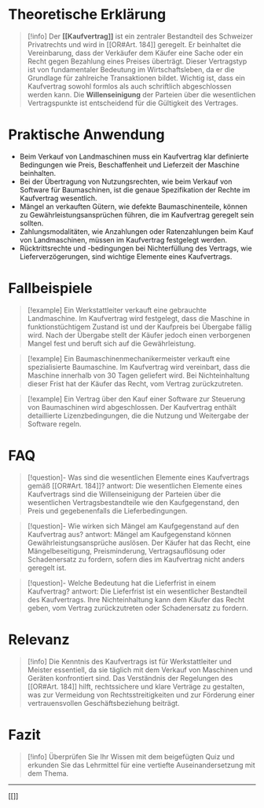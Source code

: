 # Theoretische Erklärung
>[!info] 
>Der **[[Kaufvertrag]]** ist ein zentraler Bestandteil des Schweizer Privatrechts und wird in [[OR#Art. 184]] geregelt. Er beinhaltet die Vereinbarung, dass der Verkäufer dem Käufer eine Sache oder ein Recht gegen Bezahlung eines Preises überträgt. Dieser Vertragstyp ist von fundamentaler Bedeutung im Wirtschaftsleben, da er die Grundlage für zahlreiche Transaktionen bildet. Wichtig ist, dass ein Kaufvertrag sowohl formlos als auch schriftlich abgeschlossen werden kann. Die **Willenseinigung** der Parteien über die wesentlichen Vertragspunkte ist entscheidend für die Gültigkeit des Vertrages.

# Praktische Anwendung
- Beim Verkauf von Landmaschinen muss ein Kaufvertrag klar definierte Bedingungen wie Preis, Beschaffenheit und Lieferzeit der Maschine beinhalten.
- Bei der Übertragung von Nutzungsrechten, wie beim Verkauf von Software für Baumaschinen, ist die genaue Spezifikation der Rechte im Kaufvertrag wesentlich.
- Mängel an verkauften Gütern, wie defekte Baumaschinenteile, können zu Gewährleistungsansprüchen führen, die im Kaufvertrag geregelt sein sollten.
- Zahlungsmodalitäten, wie Anzahlungen oder Ratenzahlungen beim Kauf von Landmaschinen, müssen im Kaufvertrag festgelegt werden.
- Rücktrittsrechte und -bedingungen bei Nichterfüllung des Vertrags, wie Lieferverzögerungen, sind wichtige Elemente eines Kaufvertrags.

# Fallbeispiele
>[!example] Ein Werkstattleiter verkauft eine gebrauchte Landmaschine. Im Kaufvertrag wird festgelegt, dass die Maschine in funktionstüchtigem Zustand ist und der Kaufpreis bei Übergabe fällig wird. Nach der Übergabe stellt der Käufer jedoch einen verborgenen Mangel fest und beruft sich auf die Gewährleistung.

>[!example] Ein Baumaschinenmechanikermeister verkauft eine spezialisierte Baumaschine. Im Kaufvertrag wird vereinbart, dass die Maschine innerhalb von 30 Tagen geliefert wird. Bei Nichteinhaltung dieser Frist hat der Käufer das Recht, vom Vertrag zurückzutreten.

>[!example] Ein Vertrag über den Kauf einer Software zur Steuerung von Baumaschinen wird abgeschlossen. Der Kaufvertrag enthält detaillierte Lizenzbedingungen, die die Nutzung und Weitergabe der Software regeln.

# FAQ
>[!question]- Was sind die wesentlichen Elemente eines Kaufvertrags gemäß [[OR#Art. 184]]?
>antwort: Die wesentlichen Elemente eines Kaufvertrags sind die Willenseinigung der Parteien über die wesentlichen Vertragsbestandteile wie den Kaufgegenstand, den Preis und gegebenenfalls die Lieferbedingungen.

>[!question]- Wie wirken sich Mängel am Kaufgegenstand auf den Kaufvertrag aus?
>antwort: Mängel am Kaufgegenstand können Gewährleistungsansprüche auslösen. Der Käufer hat das Recht, eine Mängelbeseitigung, Preisminderung, Vertragsauflösung oder Schadenersatz zu fordern, sofern dies im Kaufvertrag nicht anders geregelt ist.

>[!question]- Welche Bedeutung hat die Lieferfrist in einem Kaufvertrag?
>antwort: Die Lieferfrist ist ein wesentlicher Bestandteil des Kaufvertrags. Ihre Nichteinhaltung kann dem Käufer das Recht geben, vom Vertrag zurückzutreten oder Schadenersatz zu fordern.

# Relevanz
>[!info] 
>Die Kenntnis des Kaufvertrags ist für Werkstattleiter und Meister essentiell, da sie täglich mit dem Verkauf von Maschinen und Geräten konfrontiert sind. Das Verständnis der Regelungen des [[OR#Art. 184]] hilft, rechtssichere und klare Verträge zu gestalten, was zur Vermeidung von Rechtsstreitigkeiten und zur Förderung einer vertrauensvollen Geschäftsbeziehung beiträgt.

# Fazit
>[!info] 
>Überprüfen Sie Ihr Wissen mit dem beigefügten Quiz und erkunden Sie das Lehrmittel für eine vertiefte Auseinandersetzung mit dem Thema.

---
[[]]